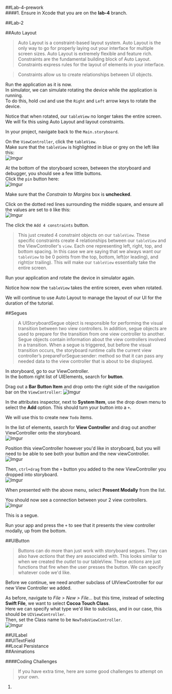 ##Lab-4-prework  
####1. Ensure in Xcode that you are on the **lab-4** branch.  

##Lab-2  

##Auto Layout
> Auto Layout is a constraint-based layout system. Auto Layout is the only way to go for properly laying out your interface for multiple screen sizes. Auto Layout is extremely flexible and feature rich. Constraints are the fundamental building block of Auto Layout. Constraints express rules for the layout of elements in your interface.

> Constraints allow us to create relationships between UI objects.

Run the application as it is now.  
In simulator, we can simulate rotating the device while the application is running.  
To do this, hold `cmd` and use the `Right` and `Left` arrow keys to rotate the device.  

Notice that when rotated, our `tableView` no longer takes the entire screen.  
We will fix this using Auto Layout and layout constraints.  

In your project, navigate back to the `Main.storyboard`.  

On the `ViewController`, click the `tableView`.  
Make sure that the `tableView` is highlighted in blue or grey on the left like this:  
![Imgur](http://i.imgur.com/gR0DUJn.png)  

At the bottom of the storyboard screen, between the storyboard and debugger, you should see a few little buttons.  
Click the `pin` button here:  
![Imgur](http://i.imgur.com/nSmNeZK.png)  

Make sure that the *Constrain to Margins* box is **unchecked**.  

Click on the dotted red lines surrounding the middle square, and ensure all the values are set to `0` like this:  
![Imgur](http://i.imgur.com/lhc2yrx.png)  

The click the `Add 4 constraints` button.  

> This just created 4 constraint objects on our `tableView`. These specific constraints create 4 relationships between our `tableView` and the ViewController's `view`. Each one representing left, right, top, and bottom spacing.  In this case we are saying that we always want our `tableView` to be 0 points from the top, bottom, left(or leading), and right(or trailing). This will make our `tableView` essentially take the entire screen.  

Run your application and rotate the device in simulator again.  

Notice how now the `tableView` takes the entire screen, even when rotated.  

We will continue to use Auto Layout to manage the layout of our UI for the duration of the tutorial.  

##Segues  
> A UIStoryboardSegue object is responsible for performing the visual transition between two view controllers. In addition, segue objects are used to prepare for the transition from one view controller to another. Segue objects contain information about the view controllers involved in a transition. When a segue is triggered, but before the visual transition occurs, the storyboard runtime calls the current view controller’s prepareForSegue:sender: method so that it can pass any needed data to the view controller that is about to be displayed.  

In storyboard, go to our ViewController.  
In the bottom right list of UIElements, search for **button**.  

Drag out a **Bar Button Item** and drop onto the right side of the navigation bar on the `ViewController`:
![Imgur](http://i.imgur.com/Ezmw0Ah.png)  

In the attributes inspector, next to **System Item**, use the drop down menu to select the **Add** option. This should turn your button into a `+`.  

We will use this to create new `Todo` items.

In the list of elements, search for **View Controller** and drag out another ViewController onto the storyboard.  
![Imgur](http://i.imgur.com/1Kgjs11.png)  

Position this viewController however you'd like in storyboard, but you will need to be able to see both your button and the new viewController.  
![Imgur](http://i.imgur.com/4KSWm8N.png)  

Then, `ctrl+drag` from the `+` button you added to the new ViewController you dropped into storyboard.  
![Imgur](http://i.imgur.com/RUpIwYt.png)  

When presented with the above menu, select **Present Modally** from the list.  

You should now see a connection between your 2 view controllers.  
![Imgur](http://i.imgur.com/5mePJJJ.png)  

This is a segue.  

Run your app and press the `+` to see that it presents the view controller modally, up from the bottom.  

##UIButton  
> Buttons can do more than just work with storyboard segues. They can also have *actions* that they are associated with. This looks similar to when we created the *outlet* to our tableView. These *actions* are just functions that fire when the user presses the button. We can specify whatever code we'd like.  

Before we continue, we need another subclass of UIViewController for our new View Controller we added.  

As before, navigate to *File > New > File...* but this time, instead of selecting **Swift File**, we want to select **Cocoa Touch Class**.  
Here we can specify what type we'd like to subclass, and in our case, this should be `UIViewController`.  
Then, set the Class name to be `NewTodoViewController`.  
![Imgur](http://i.imgur.com/MEwbrhM.png)  



##UILabel  
##UITextField  
##Local Persistance  
##Animations  

####Coding Challenges  
> If you have extra time, here are some good challenges to attempt on your own.  

1. 
